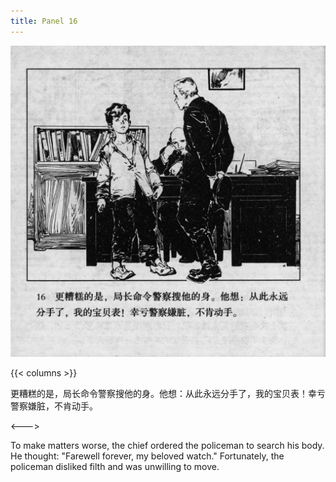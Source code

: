 ```yaml
---
title: Panel 16
---
```


![biao page](./../../../images/biao/seifert0726_biao_0020_016.jpg)

{{< columns >}}

更糟糕的是，局长命令警察搜他的身。他想：从此永远分手了，我的宝贝表！幸亏警察嫌脏，不肯动手。

<--->

To make matters worse, the chief ordered the policeman to search his body. He thought: "Farewell forever, my beloved watch." Fortunately, the policeman disliked filth and was unwilling to move.
